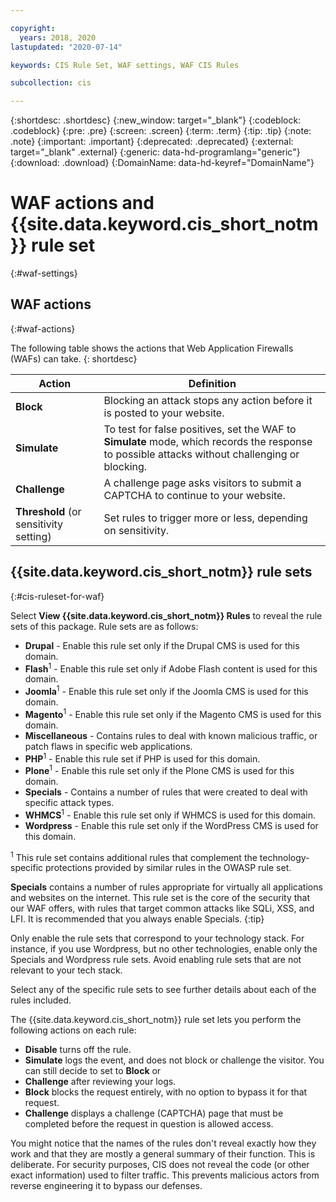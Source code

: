 ```yaml
---

copyright:
  years: 2018, 2020
lastupdated: "2020-07-14"

keywords: CIS Rule Set, WAF settings, WAF CIS Rules

subcollection: cis

---
```


{:shortdesc: .shortdesc}
{:new_window: target="_blank"}
{:codeblock: .codeblock}
{:pre: .pre}
{:screen: .screen}
{:term: .term}
{:tip: .tip}
{:note: .note}
{:important: .important}
{:deprecated: .deprecated}
{:external: target="_blank" .external}
{:generic: data-hd-programlang="generic"}
{:download: .download}
{:DomainName: data-hd-keyref="DomainName"}


# WAF actions and {{site.data.keyword.cis_short_notm}} rule set
{:#waf-settings}


## WAF actions
{:#waf-actions}

The following table shows the actions that Web Application Firewalls (WAFs) can take.
{: shortdesc}


|Action| Definition|
|---|---|
|**Block** | Blocking an attack stops any action before it is posted to your website.|
|**Simulate** | To test for false positives, set the WAF to **Simulate** mode, which records the response to possible attacks without challenging or blocking.|
|**Challenge** | A challenge page asks visitors to submit a CAPTCHA to continue to your website.|
|**Threshold** (or sensitivity setting) | Set rules to trigger more or less, depending on sensitivity.|

## {{site.data.keyword.cis_short_notm}} rule sets
{:#cis-ruleset-for-waf}

Select **View {{site.data.keyword.cis_short_notm}} Rules** to reveal the rule sets of this package. Rule sets are as follows:
 
   * **Drupal** - Enable this rule set only if the Drupal CMS is used for this domain. 
   * **Flash**<sup>1</sup> - Enable this rule set only if Adobe Flash content is used for this domain.  
   * **Joomla**<sup>1</sup> - Enable this rule set only if the Joomla CMS is used for this domain.  
   * **Magento**<sup>1</sup> - Enable this rule set only if the Magento CMS is used for this domain. 
   * **Miscellaneous** - Contains rules to deal with known malicious traffic, or patch flaws in specific web applications.
   * **PHP**<sup>1</sup> - Enable this rule set if PHP is used for this domain.  
   * **Plone**<sup>1</sup> - Enable this rule set only if the Plone CMS is used for this domain.  
   * **Specials** - Contains a number of rules that were created to deal with specific attack types.
   * **WHMCS**<sup>1</sup> - Enable this rule set only if WHMCS is used for this domain.  
   * **Wordpress** - Enable this rule set only if the WordPress CMS is used for this domain. 
   
<sup>1</sup> This rule set contains additional rules that complement the technology-specific protections provided by similar rules in the OWASP rule set.
  
**Specials** contains a number of rules appropriate for virtually all applications and websites on the internet. This rule set is the core of the security that our WAF offers, with rules that target common attacks like SQLi, XSS, and LFI. It is recommended that you always enable Specials.
{:tip}

Only enable the rule sets that correspond to your technology stack. For instance, if you use Wordpress, but no other technologies, enable only the Specials and Wordpress rule sets. Avoid enabling rule sets that are not relevant to your tech stack.

Select any of the specific rule sets to see further details about each of the rules included.

The {{site.data.keyword.cis_short_notm}} rule set lets you perform the following actions on each rule:

   * **Disable** turns off the rule.
   * **Simulate** logs the event, and does not block or challenge the visitor. You can still decide to set to **Block** or        
   * **Challenge** after reviewing your logs.
   * **Block** blocks the request entirely, with no option to bypass it for that request.
   * **Challenge** displays a challenge (CAPTCHA) page that must be completed before the request in question is allowed access.

You might notice that the names of the rules don't reveal exactly how they work and that they are mostly a general summary of their function. This is deliberate. For security purposes, CIS does not reveal the code (or other exact information) used to filter traffic. This prevents malicious actors from reverse engineering it to bypass our defenses.
